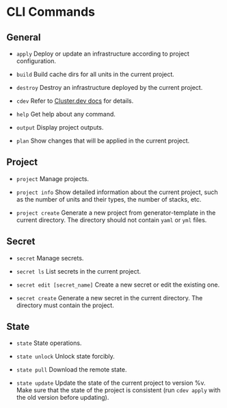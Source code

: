 # CLI Commands

## General

* `apply`       Deploy or update an infrastructure according to project configuration.

* `build`       Build cache dirs for all units in the current project.

* `destroy`     Destroy an infrastructure deployed by the current project.

* `cdev`        Refer to [Cluster.dev docs](https://docs.cluster.dev/) for details. 

* `help`        Get help about any command.

* `output`      Display project outputs.

* `plan`        Show changes that will be applied in the current project.

## Project

* `project`           Manage projects.

* `project info`      Show detailed information about the current project, such as the number of units and their types, the number of stacks, etc.

* `project create`    Generate a new project from generator-template in the current directory. The directory should not contain `yaml` or `yml` files.

## Secret

* `secret`           Manage secrets.

* `secret ls`        List secrets in the current project.

* `secret edit [secret_name]`     Create a new secret or edit the existing one.

* `secret create`    Generate a new secret in the current directory. The directory must contain the project.

## State

* `state`            State operations. 

* `state unlock`     Unlock state forcibly.

* `state pull`       Download the remote state.

* `state update`     Update the state of the current project to version %v. Make sure that the state of the project is consistent (run `cdev apply` with the old version before updating).
